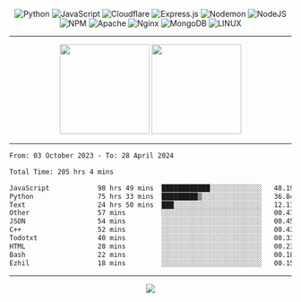 <div align="center">
  
![Python](https://img.shields.io/badge/python-3670A0?style=for-the-badge&logo=python&logoColor=ffdd54) ![JavaScript](https://img.shields.io/badge/javascript-%23323330.svg?style=for-the-badge&logo=javascript&logoColor=%23F7DF1E) ![Cloudflare](https://img.shields.io/badge/Cloudflare-F38020?style=for-the-badge&logo=Cloudflare&logoColor=white) ![Express.js](https://img.shields.io/badge/express.js-%23404d59.svg?style=for-the-badge&logo=express&logoColor=%2361DAFB) ![Nodemon](https://img.shields.io/badge/NODEMON-%23323330.svg?style=for-the-badge&logo=nodemon&logoColor=%BBDEAD) ![NodeJS](https://img.shields.io/badge/node.js-6DA55F?style=for-the-badge&logo=node.js&logoColor=white) ![NPM](https://img.shields.io/badge/NPM-%23CB3837.svg?style=for-the-badge&logo=npm&logoColor=white) ![Apache](https://img.shields.io/badge/apache-%23D42029.svg?style=for-the-badge&logo=apache&logoColor=white) ![Nginx](https://img.shields.io/badge/nginx-%23009639.svg?style=for-the-badge&logo=nginx&logoColor=white) ![MongoDB](https://img.shields.io/badge/MongoDB-%234ea94b.svg?style=for-the-badge&logo=mongodb&logoColor=white) ![LINUX](https://img.shields.io/badge/Linux-FCC624?style=for-the-badge&logo=linux&logoColor=black)

---


<img src="https://github-readme-streak-stats.herokuapp.com/?user=anotherrandomonline&theme=react" height="160"/>
  
<img src="https://github-readme-stats.vercel.app/api?username=anotherrandomonline&show_icons=true&include_all_commits=true&theme=react" height="160"/>
</div>

---

<!--START_SECTION:waka-->

```txt
From: 03 October 2023 - To: 28 April 2024

Total Time: 205 hrs 4 mins

JavaScript            98 hrs 49 mins  ████████████░░░░░░░░░░░░░   48.19 %
Python                75 hrs 33 mins  █████████▒░░░░░░░░░░░░░░░   36.84 %
Text                  24 hrs 50 mins  ███░░░░░░░░░░░░░░░░░░░░░░   12.11 %
Other                 57 mins         ░░░░░░░░░░░░░░░░░░░░░░░░░   00.47 %
JSON                  54 mins         ░░░░░░░░░░░░░░░░░░░░░░░░░   00.45 %
C++                   52 mins         ░░░░░░░░░░░░░░░░░░░░░░░░░   00.43 %
Todotxt               40 mins         ░░░░░░░░░░░░░░░░░░░░░░░░░   00.33 %
HTML                  28 mins         ░░░░░░░░░░░░░░░░░░░░░░░░░   00.23 %
Bash                  22 mins         ░░░░░░░░░░░░░░░░░░░░░░░░░   00.18 %
Ezhil                 18 mins         ░░░░░░░░░░░░░░░░░░░░░░░░░   00.15 %
```

<!--END_SECTION:waka-->

---

<div align="center">
  
![](https://github-profile-trophy.vercel.app/?username=anotherrandomonline&theme=darkhub&no-frame=true&no-bg=true&margin-w=4)

</div>
